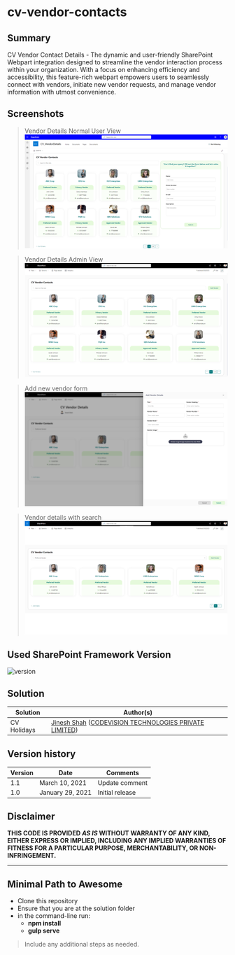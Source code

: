 # cv-vendor-contacts

## Summary

<!-- Short summary on functionality and used technologies. -->
CV Vendor Contact Details - The dynamic and user-friendly SharePoint Webpart integration designed to streamline the vendor interaction process within your organization. With a focus on enhancing efficiency and accessibility, this feature-rich webpart empowers users to seamlessly connect with vendors, initiate new vendor requests, and manage vendor information with utmost convenience.

<!-- [picture of the solution in action, if possible] -->
## Screenshots
> Vendor Details Normal User View
![Alt text](/src/assets/images/Screenshots/Vendor-Details-NormalUsers-View.png?raw=true "Vendor Details Normal User View")

> Vendor Details Admin View
![Alt text](/src/assets/images/Screenshots/Vendor-Details-Admin-View.png?raw=true "Vendor Details Admin View")

> Add new vendor form
![Alt text](\src\assets\images\Screenshots\Add-New-Vendor-Form.png?raw=true "Add New Vendor Form")

> Vendor details with search
![Alt text](/src/assets/images/Screenshots/Vendors-Search-Result.png?raw=true "Vendor details with search")



## Used SharePoint Framework Version

![version](https://img.shields.io/badge/version-1.13-green.svg)

<!-- ## Applies to

- [SharePoint Framework](https://aka.ms/spfx)
- [Microsoft 365 tenant](https://docs.microsoft.com/en-us/sharepoint/dev/spfx/set-up-your-developer-tenant)

> Get your own free development tenant by subscribing to [Microsoft 365 developer program](http://aka.ms/o365devprogram)

## Prerequisites

> Any special pre-requisites? -->

## Solution

| Solution    | Author(s)                                                                                                                     |
| ----------- | ----------------------------------------------------------------------------------------------------------------------------- |
| CV Holidays | [Jinesh Shah](https://in.linkedin.com/in/shahjinesh11) ([CODEVISION TECHNOLOGIES PRIVATE LIMITED](https://thecodevision.com)) |

## Version history

| Version | Date             | Comments        |
| ------- | ---------------- | --------------- |
| 1.1     | March 10, 2021   | Update comment  |
| 1.0     | January 29, 2021 | Initial release |

## Disclaimer

**THIS CODE IS PROVIDED _AS IS_ WITHOUT WARRANTY OF ANY KIND, EITHER EXPRESS OR IMPLIED, INCLUDING ANY IMPLIED WARRANTIES OF FITNESS FOR A PARTICULAR PURPOSE, MERCHANTABILITY, OR NON-INFRINGEMENT.**

---

## Minimal Path to Awesome

- Clone this repository
- Ensure that you are at the solution folder
- in the command-line run:
  - **npm install**
  - **gulp serve**

> Include any additional steps as needed.

<!-- ## Features

Description of the extension that expands upon high-level summary above.

This extension illustrates the following concepts:

- topic 1
- topic 2
- topic 3

> Notice that better pictures and documentation will increase the sample usage and the value you are providing for others. Thanks for your submissions advance.

> Share your web part with others through Microsoft 365 Patterns and Practices program to get visibility and exposure. More details on the community, open-source projects and other activities from http://aka.ms/m365pnp.

## References

- [Getting started with SharePoint Framework](https://docs.microsoft.com/en-us/sharepoint/dev/spfx/set-up-your-developer-tenant)
- [Building for Microsoft teams](https://docs.microsoft.com/en-us/sharepoint/dev/spfx/build-for-teams-overview)
- [Use Microsoft Graph in your solution](https://docs.microsoft.com/en-us/sharepoint/dev/spfx/web-parts/get-started/using-microsoft-graph-apis)
- [Publish SharePoint Framework applications to the Marketplace](https://docs.microsoft.com/en-us/sharepoint/dev/spfx/publish-to-marketplace-overview)
- [Microsoft 365 Patterns and Practices](https://aka.ms/m365pnp) - Guidance, tooling, samples and open-source controls for your Microsoft 365 development -->
